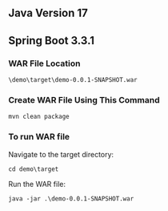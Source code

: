 ## Java Version 17
## Spring Boot 3.3.1

### WAR File Location
```
\demo\target\demo-0.0.1-SNAPSHOT.war
```

### Create WAR File Using This Command
```
mvn clean package
```

### To run WAR file
Navigate to the target directory:
```
cd demo\target
```

Run the WAR file:
```
java -jar .\demo-0.0.1-SNAPSHOT.war
```
